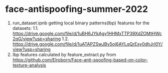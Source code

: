 # face-antispoofing-summer-2022
1. run_dataset.ipnb getting local binary patterns(lbp) features for the datasets:
1.1. https://drive.google.com/file/d/1uBH6JYkAgy1HHMxTTP39XdZOMtHWc2qG/view?usp=sharing
1.2. https://drive.google.com/file/d/1uATAPZSwJBy5oj6AYLqQrEsy0dhJrI0Y/view?usp=sharing
2. lbp features calculated by feature_extract.py from https://github.com/Elroborn/Face-anti-spoofing-based-on-color-texture-analysis
